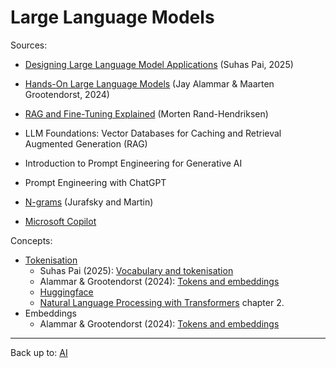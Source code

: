# Large Language Models

Sources:
- [Designing Large Language Model Applications](pai2025/index.md) (Suhas Pai, 2025)
- [Hands-On Large Language Models](alammar2024/index.md) (Jay Alammar & Maarten Grootendorst, 2024)
- [RAG and Fine-Tuning Explained](RAGFineTuning.md) (Morten Rand-Hendriksen)
- LLM Foundations: Vector Databases for Caching and Retrieval Augmented Generation (RAG)
- Introduction to Prompt Engineering for Generative AI
- Prompt Engineering with ChatGPT
- [N-grams](ngrams.md) (Jurafsky and Martin)

- [Microsoft Copilot](copilot/index.md)

Concepts:
- [Tokenisation](tokenisation.md)
  - Suhas Pai (2025): [Vocabulary and tokenisation](pai2025/vocabulary-and-tokenisation.md)
  - Alammar & Grootendorst (2024): [Tokens and embeddings](alammar2024/tokens-and-embeddings.md)
  - [Huggingface](https://huggingface.co/learn/llm-course/en/chapter2/4)
  - [Natural Language Processing with Transformers](https://www.oreilly.com/library/view/natural-language-processing/9781098136789/) chapter 2.
- Embeddings
  - Alammar & Grootendorst (2024): [Tokens and embeddings](alammar2024/tokens-and-embeddings.md)

----

Back up to: [AI](../index.md)
